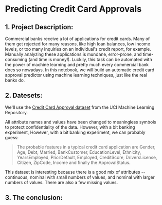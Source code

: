 # Predicting Credit Card Approvals

## 1. Project Description:
Commercial banks receive a lot of applications for credit cards. Many of them get rejected for many reasons, like high loan balances, low income levels, or too many inquiries on an individual's credit report, for example. Manually analyzing these applications is mundane, error-prone, and time-consuming (and time is money!). Luckily, this task can be automated with the power of machine learning and pretty much every commercial bank does so nowadays. In this notebook, we will build an automatic credit card approval predictor using machine learning techniques, just like the real banks do.

## 2. Datesets:
We'll use the [Credit Card Approval dataset](http://archive.ics.uci.edu/ml/datasets/credit+approval) from the UCI Machine Learning Repository. 

All attribute names and values have been changed to meaningless symbols to protect confidentiality of the data. However, with a bit banking experiment, However, with a bit banking experiment, we can probably guess: 
> The probable features in a typical credit card application are Gender, Age, Debt, Married, BankCustomer, EducationLevel, Ethnicity, YearsEmployed, PriorDefault, Employed, CreditScore, DriversLicense, Citizen, ZipCode, Income and finally the ApprovalStatus. 

This dataset is interesting because there is a good mix of attributes -- continuous, nominal with small numbers of values, and nominal with larger numbers of values. There are also a few missing values.

## 3.  The conclusion:
